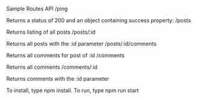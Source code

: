Sample Routes API
/ping

Returns a status of 200 and an object containing success property:
/posts

Returns listing of all posts
/posts/:id

Returns all posts with the :id parameter
/posts/:id/comments

Returns all comments for post of :id
/comments

Returns all comments
/comments/:id

Returns comments with the :id parameter

To install, type npm install.
To run, type npm run start

